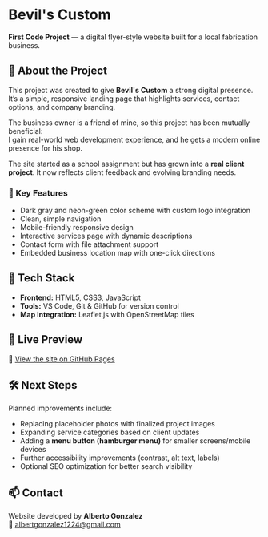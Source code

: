 # Bevil's Custom

**First Code Project** — a digital flyer-style website built for a local fabrication business.  

## 🔨 About the Project

This project was created to give **Bevil's Custom** a strong digital presence.  
It’s a simple, responsive landing page that highlights services, contact options, and company branding.  

The business owner is a friend of mine, so this project has been mutually beneficial:  
I gain real-world web development experience, and he gets a modern online presence for his shop.  

The site started as a school assignment but has grown into a **real client project**. It now reflects client feedback and evolving branding needs.

### 🔑 Key Features

- Dark gray and neon-green color scheme with custom logo integration  
- Clean, simple navigation  
- Mobile-friendly responsive design  
- Interactive services page with dynamic descriptions  
- Contact form with file attachment support  
- Embedded business location map with one-click directions  

## 📁 Tech Stack

- **Frontend:** HTML5, CSS3, JavaScript  
- **Tools:** VS Code, Git & GitHub for version control  
- **Map Integration:** Leaflet.js with OpenStreetMap tiles  

## 🚀 Live Preview

🔗 [View the site on GitHub Pages](https://agonz1224.github.io/Bevil-s-Custom/)  

## 🛠️ Next Steps

Planned improvements include:  
- Replacing placeholder photos with finalized project images  
- Expanding service categories based on client updates  
- Adding a **menu button (hamburger menu)** for smaller screens/mobile devices  
- Further accessibility improvements (contrast, alt text, labels)  
- Optional SEO optimization for better search visibility  

## 📫 Contact

Website developed by **Alberto Gonzalez**  
📧 [albertgonzalez1224@gmail.com](mailto:albertgonzalez1224@gmail.com)  

